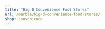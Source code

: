 ```yaml
---
title: "Big D Convenience Food Stores"
url: /marble/big-d-convenience-food-stores/
shop: convenience
---
```


